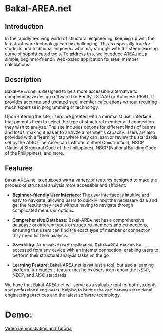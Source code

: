 # Bakal-AREA.net

## Introduction

In the rapidly evolving world of structural engineering, keeping up with the latest software technology can be challenging. This is especially true for students and traditional engineers who may struggle with the steep learning curve of sophisticated tools. To address this, we introduce AREA.net, a simple, beginner-friendly web-based application for steel member calculations.

## Description

Bakal-AREA.net is designed to be a more accessible alternative to comprehensive design software like Bently's STAAD or Autodesk REVIT. It provides accurate and updated steel member calculations without requiring much expertise in programming or technology.

Upon entering the site, users are greeted with a minimalist user interface that prompts them to select the type of structural member and connection they wish to analyze. The site includes options for different kinds of beams and loads, making it easier to analyze a member's capacity. Users are also provided with a "learning" tab where they can learn or review the standards set by the AISC (The American Institute of Steel Construction), NSCP (National Structural Code of the Philippines), NBCP (National Building Code of the Philippines), and more.

## Features

Bakal-AREA.net is equipped with a variety of features designed to make the process of structural analysis more accessible and efficient:

- **Beginner-friendly User Interface**: The user interface is intuitive and easy to navigate, allowing users to quickly input the necessary data and get the results they need without having to navigate through complicated menus or options.

- **Comprehensive Database**: Bakal-AREA.net has a comprehensive database of different types of structural members and connections, ensuring that users can find the exact type of member or connection they need for their analysis.

- **Portability**: As a web-based application, Bakal-AREA.net can be accessed from any device with an internet connection, enabling users to perform their structural analysis tasks on the go.

- **Learning Feature**: Bakal-AREA.net is not just a tool, but also a learning platform. It includes a feature that helps users learn about the NSCP, NBCP, and AISC standards.

We hope that Bakal-AREA.net will serve as a valuable tool for both students and professional engineers, helping to bridge the gap between traditional engineering practices and the latest software technology.

# Demo:
[Video Demonstration and Tutorial](https://youtu.be/ccukHLxUFs0)

